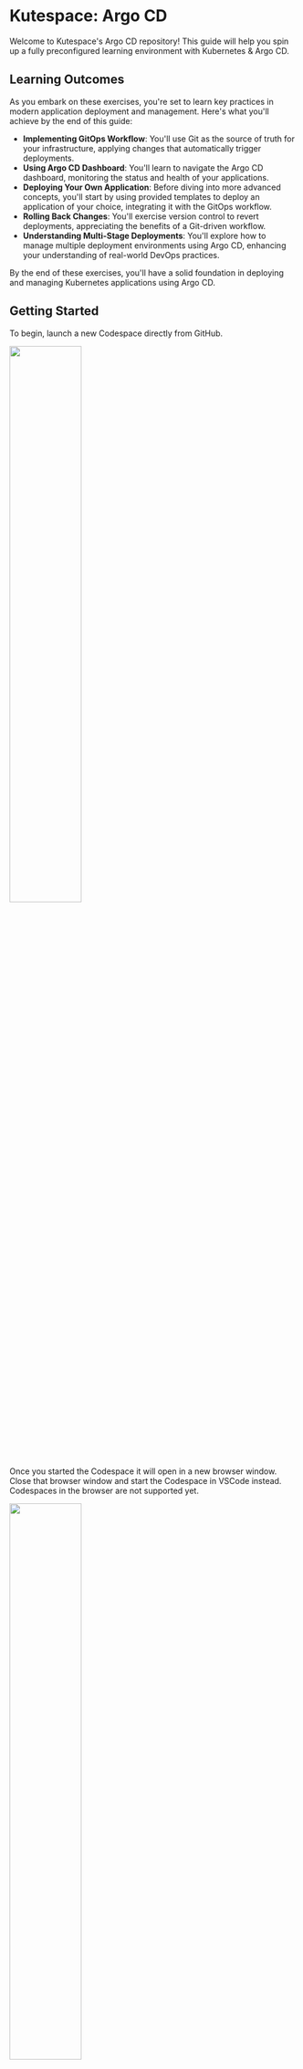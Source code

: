 # Kutespace: Argo CD

Welcome to Kutespace's Argo CD repository! This guide will help you spin up a fully preconfigured learning environment with Kubernetes & Argo CD.

## Learning Outcomes

As you embark on these exercises, you're set to learn key practices in modern application deployment and management. Here's what you'll achieve by the end of this guide:

- **Implementing GitOps Workflow**: You'll use Git as the source of truth for your infrastructure, applying changes that automatically trigger deployments.
- **Using Argo CD Dashboard**: You'll learn to navigate the Argo CD dashboard, monitoring the status and health of your applications.
- **Deploying Your Own Application**: Before diving into more advanced concepts, you'll start by using provided templates to deploy an application of your choice, integrating it with the GitOps workflow.
- **Rolling Back Changes**: You'll exercise version control to revert deployments, appreciating the benefits of a Git-driven workflow.
- **Understanding Multi-Stage Deployments**: You'll explore how to manage multiple deployment environments using Argo CD, enhancing your understanding of real-world DevOps practices.

By the end of these exercises, you'll have a solid foundation in deploying and managing Kubernetes applications using Argo CD.

## Getting Started

To begin, launch a new Codespace directly from GitHub.

<img src='docs/images/start-codespace.jpg' width='50%'>

Once you started the Codespace it will open in a new browser window. Close that browser window and start the Codespace in VSCode instead.
Codespaces in the browser are not supported yet.

<img src='docs/images/openinvscode.jpg' width='50%'>

## Exercises

### Exercise 1: Verify the Kubernetes Setup

Start by ensuring you can interact with Kubernetes:

1. Request the nodes; you should see a single node returned:

```shell
kubectl get nodes
```

2. Check the pods across all namespaces. Look for services like Argo CD, a local git server, and a Traefik load balancer:

```shell
kubectl get pods --all-namespaces
```

Ensure the pod statuses are 'Completed' or 'Running'.

### Exercise 2: Access the Argo CD Dashboard

Access the Argo CD dashboard through your browser. The URL format is `http://argocd.127.0.0.1.nip.io:<FORWARDED K3D INGRESS PORT>`. The load balancer listens on port 8080, which is forwarded to your local machine. Locate your local machine's corresponding port by opening your VS Code terminal and switching to the `PORTS` tab.

<img src='docs/images/portforwarding.jpg' width='100%'>

Login with the credentials `admin:admin` to view the dashboard. You should see the following 3 Argo CD applications.

<img src='docs/images/argocdapps.jpg' width='100%'>

If your Argo CD didn't connect to Github yet press refresh' on the 'app-of-apps' app within the dashboard.

<img src='docs/images/argoappofappssyncissues.png' width='30%'>

### Exercise 3: Explore Podinfo Service

Explore the Podinfo service by visiting `podinfo.127.0.0.1.nip.io:<FORWARDED K3D INGRESS PORT>`. Follow these steps to modify the Podinfo UI color and observe the GitOps workflow in action:

1. Change the `PODINFO_UI_COLOR` in `manifests/podinfo/resources/deployment.yaml`.
2. Commit and push your changes.
3. Use `watch kubectl get pods -n podinfo` to watch the rolling update.
4. Refresh the Podinfo app in the Argo CD dashboard to trigger a sync.

<img src='docs/images/podinfogold.png' width='50%'>

### Exercise 4: Rollback Changes

To revert changes, use Git to revert the commit and push the changes. Refresh the Podinfo app in the Argo CD dashboard and observe the UI color return to jade green.

### Exercise 5: GitOps End-to-End Workflow

Understand the GitOps workflow by inspecting the `./manifests` folder, the Argo CD setup in `./manifests/argocd`, and the 'app-of-apps' pattern in `./manifests/argocd-apps`. Take time to understand the file structure and the role of each component.

### Exercise 6: Play Game 2048

Take a break and enjoy the game 2048, deployed using the same GitOps principles. Visit `http://game-2048.127.0.0.1.nip.io:<FORWARDED K3D INGRESS PORT>`.

<img src='docs/images/2048.png' width='33%'>

### Exercise 7: Deploy Your Own Application

Now it's time to deploy an application of your choice. Use the manifests for Podinfo (`./manifests/podinfo`) and Game 2048 (`./manifests/game-2048`) as a starting point to create your own.

1. Select an application to deploy, such as [Kanboard](https://docs.kanboard.org/v1/admin/docker/), and prepare its Docker deployment configuration.

2. Copy the structure of the `podinfo` or `game-2048` manifest directories and update the Kubernetes manifests for your application.

3. Create a new Argo CD application manifest in `./manifests/argocd-apps`, modeled after the existing examples.

4. Instead of applying your application manifest directly, add it to the `./manifests/app-of-apps.yaml` to let Argo CD manage the deployment as part of its automated process.

5. Commit and push your changes to the repository, then watch Argo CD automatically deploy your application through the 'app-of-apps' approach.

Remember, your application will be accessible via `http://<your-app-name>.127.0.0.1.nip.io:<FORWARDED K3D INGRESS PORT>`. Use the default credentials `admin:admin` if deploying Kanboard.


### Exercise 8: Real-World Multi-Stage Deployment

This exercise demonstrates a practical approach to deploying applications for different environments using Argo CD. We'll deploy two variants of the Podinfo application, one for a staging environment and another for production, each with different configurations.

#### Understanding the Folder Structure

The folder `./manifests/multi-stage-example` is structured as follows:

```
├── app-of-apps.yaml
├── argocd-apps
│   ├── kustomization.yaml
│   ├── podinfo-staging.yaml
│   └── podinfo-production.yaml
└── podinfo
    ├── base
    ├── production
    └── staging
```

- `app-of-apps.yaml`: This is the root application that Argo CD uses to deploy other applications in a cascading fashion.
- `argocd-apps`: Contains individual Argo CD application manifests for different environments (staging and production).
- `podinfo`: Houses the shared base manifests and overlays for specific environments.

#### Deploying Staging and Production Variants

The `podinfo-staging.yaml` and `podinfo-production.yaml` files define the Argo CD applications for staging and production. These applications are configured to apply environment-specific patches, such as different hostnames or UI colors, to the base `podinfo` manifests.

Follow these steps to deploy both environments:

1. Apply the 'app-of-apps' manifest:

```shell
kubectl apply -f ./manifests/multi-stage-example/app-of-apps.yaml
```

2. This will create the staging and production Argo CD applications, which will then deploy the Podinfo app for each environment:

- Staging: `http://podinfo-staging.127.0.0.1.nip.io:<FORWARDED K3D INGRESS PORT>`
- Production: `http://podinfo-production.127.0.0.1.nip.io:<FORWARDED K3D INGRESS PORT>`

3. Verify that the applications are deployed correctly in Argo CD and accessible via their respective URLs.

#### Customizing the Deployment

To alter the application for different environments, you can modify the `kustomization.yaml` and corresponding patches within the `staging` and `production` folders. For instance, the production variant changes the UI color to aqua blue:

- Inspect the `production/deployment-patch.yaml` to see the environment variable patch.
- Review the `production/kustomization.yaml` to understand how Kustomize applies the patch.

By using this folder structure and Kustomize overlays, you can manage multiple environments efficiently, reusing base manifests while allowing for environment-specific customizations.

### Congratulations!

Congratulations on completing the exercises! You've successfully navigated through a series of tasks that have introduced you to the power of Argo CD and the principles of GitOps within a Kubernetes environment.

## Troubleshooting

Encountering issues? Let us know to assist you and others who may face similar challenges.

### DNS Resolution
If `argocd.127.0.0.1.nip.io` cannot be resolved, switch your DNS to a public DNS provider like Google (8.8.8.8) or Cloudflare (1.1.1.1). Apparently, some DNS servers don't resolve DNS entries that point to localhost.
